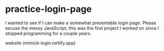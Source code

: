 # practice-login-page
I wanted to see if I can make a somewhat presentable login page. Please excuse the messy JavaScript; this was the first project I worked on since I stopped programming for a couple years.

website (mimick-login.netlify.app)
